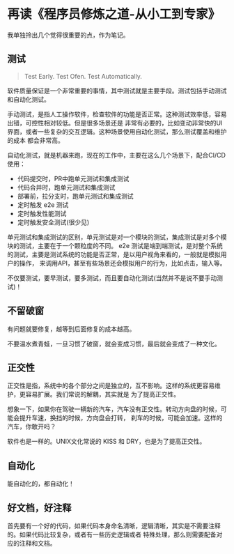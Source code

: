 # 再读《程序员修炼之道-从小工到专家》

我单独拎出几个觉得很重要的点，作为笔记。

## 测试

> Test Early. Test Ofen. Test Automatically.

软件质量保证是一个非常重要的事情，其中测试就是主要手段。测试包括手动测试和自动化测试。

手动测试，是指人工操作软件，检查软件的功能是否正常。这种测试效率低，容易出错，可控性相对较低。但是很多场景还是
非常有必要的，比如变动非常快的UI界面，或者一些复杂的交互逻辑。这种场景使用自动化测试，那么测试覆盖和维护的成本
都会非常高。

自动化测试，就是机器来跑，现在的工作中，主要在这么几个场景下，配合CI/CD使用：

- 代码提交时，PR中跑单元测试和集成测试
- 代码合并时，跑单元测试和集成测试
- 部署前，拉分支时，跑单元测试和集成测试
- 定时触发 e2e 测试
- 定时触发性能测试
- 定时触发安全测试(很少见)

单元测试和集成测试的区别，单元测试是对一个模块的测试，集成测试是对多个模块的测试，主要在于一个颗粒度的不同。
e2e 测试是端到端测试，是对整个系统的测试，主要是测试系统的功能是否正常，是以用户视角来看的，一般就是模拟用户的操作，
来调用API，甚至有些场景还会模拟用户的行为，比如点击，输入等。

不仅要测试，要早测试，要多测试，而且要自动化测试(当然并不是说不要手动测试)！

## 不留破窗

有问题就要修复，越等到后面修复的成本越高。

不要温水煮青蛙，一旦习惯了破窗，就会变成习惯，最后就会变成了一种文化。

## 正交性

正交性是指，系统中的各个部分之间是独立的，互不影响。这样的系统更容易维护，更容易扩展。我们常说的解耦，其实就是
为了提高正交性。

想象一下，如果你在驾驶一辆新的汽车，汽车没有正交性。转动方向盘的时候，可能会提升车速，换挡的时候，方向盘会打转，
刹车的时候，可能会加速。这样的汽车，你敢开吗？

软件也是一样的。UNIX文化常说的 KISS 和 DRY，也是为了提高正交性。

## 自动化

能自动化的，都自动化！

## 好文档，好注释

首先要有一个好的代码，如果代码本身命名清晰，逻辑清晰，其实是不需要注释的。如果代码比较复杂，或者有一些历史逻辑或者
特殊处理，那么则需要配备对应的注释和文档。
